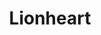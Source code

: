 --- 
title: "Lionheart"
publishdate: "2018-12-14T16:48:46+02:00"
src: "https://365manga.net/manga/lionheart"
image: "https://data.365manga.net/images/thumbnails/32838-lionheart.jpg"
description: " There were once two children: Leo, a boy as cute as a girl, and his childhood friend Shin-chan, who proposed to him. But it’s been ten years since then, and the two boys are all grown up now…"
---